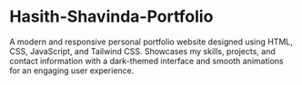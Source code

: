 # Hasith-Shavinda-Portfolio
A modern and responsive personal portfolio website designed using HTML, CSS, JavaScript, and Tailwind CSS. Showcases my skills, projects, and contact information with a dark-themed interface and smooth animations for an engaging user experience.
